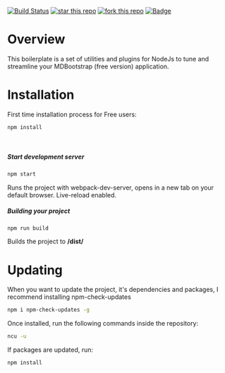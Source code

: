 [![Build Status](https://travis-ci.org/raghavbk/mdb-javascript.svg?branch=master)](https://travis-ci.org/raghavbk/mdb-javascript) [![star this repo](http://githubbadges.com/star.svg?user=raghavbk&repo=mdb-javascript&style=flat)](https://github.com/raghavbk/mdb-javascript) [![fork this repo](http://githubbadges.com/fork.svg?user=raghavbk&repo=mdb-javascript&style=flat)](https://github.com/raghavbk/mdb-javascript/fork) [![Badge](https://img.shields.io/github/license/raghavbk/mdb-javascript.svg)](https://img.shields.io/github/license/raghavbk/mdb-javascript.svg)

# Overview

This boilerplate is a set of utilities and plugins for NodeJs to tune and streamline your MDBootstrap (free version) application.
<br>

# Installation

First time installation process for Free users:

```bash
npm install
```

<br>

##### Start development server
```bash
npm start
```
Runs the project with webpack-dev-server, opens in a new tab on your default browser. Live-reload enabled.

##### Building your project
```bash
npm run build
```
Builds the project to **/dist/**

# Updating

When you want to update the project, it's dependencies and packages, I recommend installing npm-check-updates

```bash
npm i npm-check-updates -g
```

Once installed, run the following commands inside the repository:

```bash
ncu -u
```

If packages are updated, run:

```bash
npm install
```
